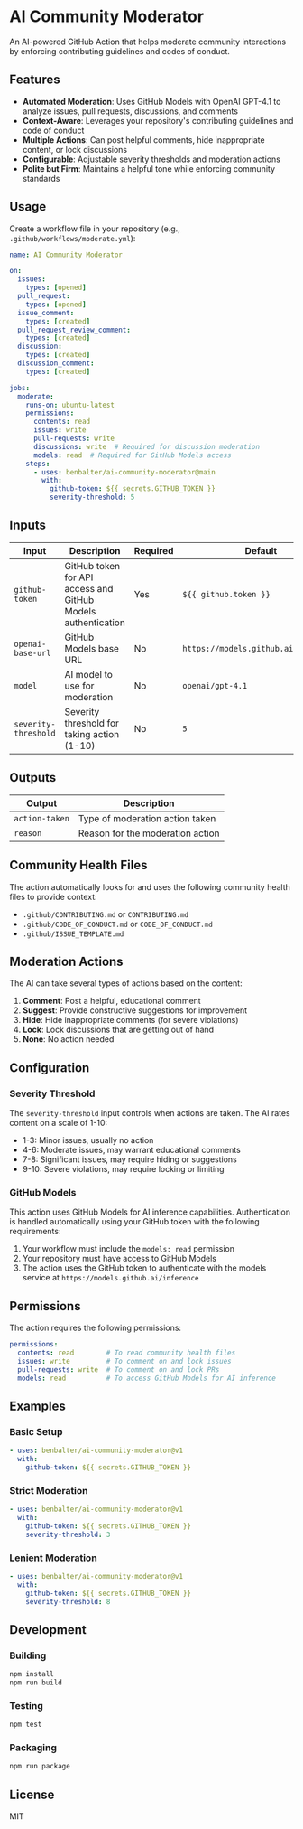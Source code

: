 # AI Community Moderator

An AI-powered GitHub Action that helps moderate community interactions by enforcing contributing guidelines and codes of conduct.

## Features

- **Automated Moderation**: Uses GitHub Models with OpenAI GPT-4.1 to analyze issues, pull requests, discussions, and comments
- **Context-Aware**: Leverages your repository's contributing guidelines and code of conduct
- **Multiple Actions**: Can post helpful comments, hide inappropriate content, or lock discussions
- **Configurable**: Adjustable severity thresholds and moderation actions
- **Polite but Firm**: Maintains a helpful tone while enforcing community standards

## Usage

Create a workflow file in your repository (e.g., `.github/workflows/moderate.yml`):

```yaml
name: AI Community Moderator

on:
  issues:
    types: [opened]
  pull_request:
    types: [opened]
  issue_comment:
    types: [created]
  pull_request_review_comment:
    types: [created]
  discussion:
    types: [created]
  discussion_comment:
    types: [created]

jobs:
  moderate:
    runs-on: ubuntu-latest
    permissions:
      contents: read
      issues: write
      pull-requests: write
      discussions: write  # Required for discussion moderation
      models: read  # Required for GitHub Models access
    steps:
      - uses: benbalter/ai-community-moderator@main
        with:
          github-token: ${{ secrets.GITHUB_TOKEN }}
          severity-threshold: 5
```

## Inputs

| Input | Description | Required | Default |
|-------|-------------|----------|---------|
| `github-token` | GitHub token for API access and GitHub Models authentication | Yes | `${{ github.token }}` |
| `openai-base-url` | GitHub Models base URL | No | `https://models.github.ai/inference` |
| `model` | AI model to use for moderation | No | `openai/gpt-4.1` |
| `severity-threshold` | Severity threshold for taking action (1-10) | No | `5` |

## Outputs

| Output | Description |
|--------|-------------|
| `action-taken` | Type of moderation action taken |
| `reason` | Reason for the moderation action |

## Community Health Files

The action automatically looks for and uses the following community health files to provide context:

- `.github/CONTRIBUTING.md` or `CONTRIBUTING.md`
- `.github/CODE_OF_CONDUCT.md` or `CODE_OF_CONDUCT.md`
- `.github/ISSUE_TEMPLATE.md`

## Moderation Actions

The AI can take several types of actions based on the content:

1. **Comment**: Post a helpful, educational comment
2. **Suggest**: Provide constructive suggestions for improvement
3. **Hide**: Hide inappropriate comments (for severe violations)
4. **Lock**: Lock discussions that are getting out of hand
5. **None**: No action needed

## Configuration

### Severity Threshold

The `severity-threshold` input controls when actions are taken. The AI rates content on a scale of 1-10:

- 1-3: Minor issues, usually no action
- 4-6: Moderate issues, may warrant educational comments
- 7-8: Significant issues, may require hiding or suggestions
- 9-10: Severe violations, may require locking or limiting

### GitHub Models

This action uses GitHub Models for AI inference capabilities. Authentication is handled automatically using your GitHub token with the following requirements:

1. Your workflow must include the `models: read` permission
2. Your repository must have access to GitHub Models
3. The action uses the GitHub token to authenticate with the models service at `https://models.github.ai/inference`

## Permissions

The action requires the following permissions:

```yaml
permissions:
  contents: read        # To read community health files
  issues: write         # To comment on and lock issues
  pull-requests: write  # To comment on and lock PRs
  models: read          # To access GitHub Models for AI inference
```

## Examples

### Basic Setup

```yaml
- uses: benbalter/ai-community-moderator@v1
  with:
    github-token: ${{ secrets.GITHUB_TOKEN }}
```

### Strict Moderation

```yaml
- uses: benbalter/ai-community-moderator@v1
  with:
    github-token: ${{ secrets.GITHUB_TOKEN }}
    severity-threshold: 3
```

### Lenient Moderation

```yaml
- uses: benbalter/ai-community-moderator@v1
  with:
    github-token: ${{ secrets.GITHUB_TOKEN }}
    severity-threshold: 8
```

## Development

### Building

```bash
npm install
npm run build
```

### Testing

```bash
npm test
```

### Packaging

```bash
npm run package
```

## License

MIT
